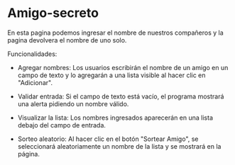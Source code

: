 # Amigo-secreto

En esta pagina podemos ingresar el nombre de nuestros compañeros y la pagina devolvera el nombre de uno solo.
 
 Funcionalidades:

  - Agregar nombres: Los usuarios escribirán el nombre de un amigo en un campo de texto y lo agregarán a una lista visible al hacer clic en "Adicionar".

  - Validar entrada: Si el campo de texto está vacío, el programa mostrará una alerta pidiendo un nombre válido.

  - Visualizar la lista: Los nombres ingresados aparecerán en una lista debajo del campo de entrada.

  - Sorteo aleatorio: Al hacer clic en el botón "Sortear Amigo", se seleccionará aleatoriamente un nombre de la lista y se mostrará en la página.
